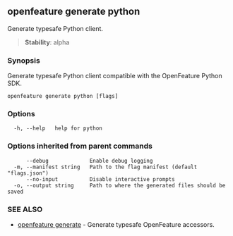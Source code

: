 <!-- markdownlint-disable-file -->
<!-- WARNING: THIS DOC IS AUTO-GENERATED. DO NOT EDIT! -->
## openfeature generate python

Generate typesafe Python client.


> **Stability**: alpha

### Synopsis

Generate typesafe Python client compatible with the OpenFeature Python SDK.

```
openfeature generate python [flags]
```

### Options

```
  -h, --help   help for python
```

### Options inherited from parent commands

```
      --debug             Enable debug logging
  -m, --manifest string   Path to the flag manifest (default "flags.json")
      --no-input          Disable interactive prompts
  -o, --output string     Path to where the generated files should be saved
```

### SEE ALSO

* [openfeature generate](openfeature_generate.md)	 - Generate typesafe OpenFeature accessors.

